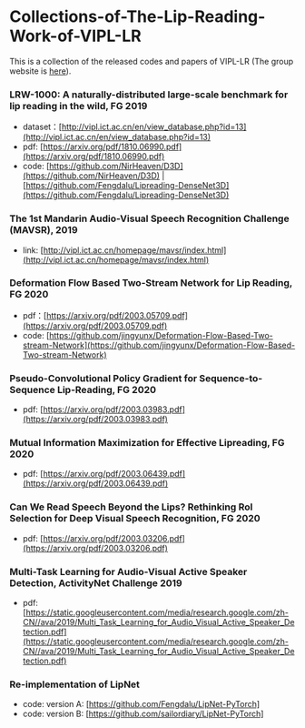 # Collections-of-The-Lip-Reading-Work-of-VIPL-LR
This is a collection of the released codes and papers of VIPL-LR (The group website is [here](http://vipl.ict.ac.cn/en/team.php?id=9)).

### LRW-1000: A naturally-distributed large-scale benchmark for lip reading in the wild, FG 2019
  * dataset：[http://vipl.ict.ac.cn/en/view_database.php?id=13](http://vipl.ict.ac.cn/en/view_database.php?id=13)  
  * pdf: [https://arxiv.org/pdf/1810.06990.pdf](https://arxiv.org/pdf/1810.06990.pdf)  
  * code: [https://github.com/NirHeaven/D3D](https://github.com/NirHeaven/D3D)   | [https://github.com/Fengdalu/Lipreading-DenseNet3D](https://github.com/Fengdalu/Lipreading-DenseNet3D)  
### The 1st Mandarin Audio-Visual Speech Recognition Challenge (MAVSR), 2019
  * link: [http://vipl.ict.ac.cn/homepage/mavsr/index.html](http://vipl.ict.ac.cn/homepage/mavsr/index.html)
  
### Deformation Flow Based Two-Stream Network for Lip Reading, FG 2020
  * pdf：[https://arxiv.org/pdf/2003.05709.pdf](https://arxiv.org/pdf/2003.05709.pdf)  
  * code: [https://github.com/jingyunx/Deformation-Flow-Based-Two-stream-Network](https://github.com/jingyunx/Deformation-Flow-Based-Two-stream-Network)
  
### Pseudo-Convolutional Policy Gradient for Sequence-to-Sequence Lip-Reading, FG 2020
  * pdf: [https://arxiv.org/pdf/2003.03983.pdf](https://arxiv.org/pdf/2003.03983.pdf)
  
### Mutual Information Maximization for Effective Lipreading, FG 2020
  * pdf: [https://arxiv.org/pdf/2003.06439.pdf](https://arxiv.org/pdf/2003.06439.pdf)
  
### Can We Read Speech Beyond the Lips? Rethinking RoI Selection for Deep Visual Speech Recognition, FG 2020
  * pdf: [https://arxiv.org/pdf/2003.03206.pdf](https://arxiv.org/pdf/2003.03206.pdf)
  
### Multi-Task Learning for Audio-Visual Active Speaker Detection, ActivityNet Challenge 2019
  * pdf: [https://static.googleusercontent.com/media/research.google.com/zh-CN//ava/2019/Multi_Task_Learning_for_Audio_Visual_Active_Speaker_Detection.pdf](https://static.googleusercontent.com/media/research.google.com/zh-CN//ava/2019/Multi_Task_Learning_for_Audio_Visual_Active_Speaker_Detection.pdf)


### Re-implementation of LipNet
  * code: version A: [https://github.com/Fengdalu/LipNet-PyTorch]
  * code: version B: [https://github.com/sailordiary/LipNet-PyTorch]
